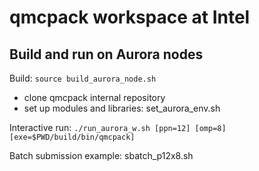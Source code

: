 # qmcpack workspace at Intel

## Build and run on Aurora nodes

Build: `source build_aurora_node.sh`
* clone qmcpack internal repository
* set up modules and libraries: set_aurora_env.sh

Interactive run: `./run_aurora_w.sh [ppn=12] [omp=8] [exe=$PWD/build/bin/qmcpack]`

Batch submission example: sbatch_p12x8.sh
